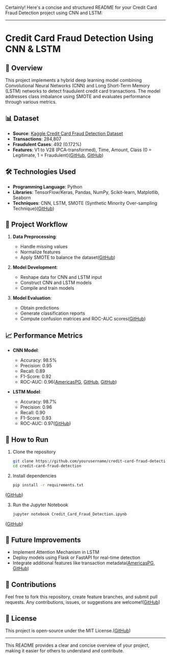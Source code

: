Certainly! Here's a concise and structured README for your Credit Card Fraud Detection project using CNN and LSTM:

---

# Credit Card Fraud Detection Using CNN & LSTM

## 📌 Overview

This project implements a hybrid deep learning model combining Convolutional Neural Networks (CNN) and Long Short-Term Memory (LSTM) networks to detect fraudulent credit card transactions. The model addresses class imbalance using SMOTE and evaluates performance through various metrics.

## 📊 Dataset

* **Source**: [Kaggle Credit Card Fraud Detection Dataset](https://www.kaggle.com/datasets/mlg-ulb/creditcardfraud)
* **Transactions**: 284,807
* **Fraudulent Cases**: 492 (0.172%)
* **Features**: V1 to V28 (PCA-transformed), Time, Amount, Class (0 = Legitimate, 1 = Fraudulent)([GitHub][1], [GitHub][2])

## 🛠️ Technologies Used

* **Programming Language**: Python
* **Libraries**: TensorFlow/Keras, Pandas, NumPy, Scikit-learn, Matplotlib, Seaborn
* **Techniques**: CNN, LSTM, SMOTE (Synthetic Minority Over-sampling Technique)([GitHub][2])

## 🔄 Project Workflow

1. **Data Preprocessing**:

   * Handle missing values
   * Normalize features
   * Apply SMOTE to balance the dataset([GitHub][3])

2. **Model Development**:

   * Reshape data for CNN and LSTM input
   * Construct CNN and LSTM models
   * Compile and train models

3. **Model Evaluation**:

   * Obtain predictions
   * Generate classification reports
   * Compute confusion matrices and ROC-AUC scores([GitHub][3])

## 📈 Performance Metrics

* **CNN Model**:

  * Accuracy: 98.5%
  * Precision: 0.95
  * Recall: 0.89
  * F1-Score: 0.92
  * ROC-AUC: 0.96([AmericasPG][4], [GitHub][5], [GitHub][6])

* **LSTM Model**:

  * Accuracy: 98.7%
  * Precision: 0.96
  * Recall: 0.90
  * F1-Score: 0.93
  * ROC-AUC: 0.97([GitHub][5])

## 🚀 How to Run

1. Clone the repository

   ```bash
   git clone https://github.com/yourusername/credit-card-fraud-detection.git
   cd credit-card-fraud-detection
   ```



2. Install dependencies

   ```bash
   pip install -r requirements.txt
   ```

([GitHub][3])

3. Run the Jupyter Notebook

   ```bash
   jupyter notebook Credit_Card_Fraud_Detection.ipynb
   ```

([GitHub][3])

## 🔮 Future Improvements

* Implement Attention Mechanism in LSTM
* Deploy models using Flask or FastAPI for real-time detection
* Integrate additional features like transaction metadata([AmericasPG][4], [GitHub][3])

## 🤝 Contributions

Feel free to fork this repository, create feature branches, and submit pull requests. Any contributions, issues, or suggestions are welcome!([GitHub][2])

## 📄 License

This project is open-source under the MIT License.([GitHub][2])

---

This README provides a clear and concise overview of your project, making it easier for others to understand and contribute.

[1]: https://github.com/reema-abdelrazeq/credit-card-fraud-detection?utm_source=chatgpt.com "GitHub - reema-abdelrazeq/credit-card-fraud-detection: Credit card ..."
[2]: https://github.com/16sumanshiroy/CARD-FRAUD-DETECTION?utm_source=chatgpt.com "AI & Deep Learning Credit Card Fraud Detection - GitHub"
[3]: https://github.com/16sumanshiroy/CREDIT-CARD-FRAUD-DETECTION?utm_source=chatgpt.com "16sumanshiroy/CREDIT-CARD-FRAUD-DETECTION - GitHub"
[4]: https://americaspg.com/article/pdf/3167?utm_source=chatgpt.com "Leveraging LSTM and Attention for High-Accuracy Credit Card Fraud Detection"
[5]: https://github.com/Rioichi03/Credit-Card-Fraud-Detection/blob/main/README.md?utm_source=chatgpt.com "Credit-Card-Fraud-Detection/README.md at main - GitHub"
[6]: https://github.com/malavikamenon/Credit-card-fraud-detection-using-LSTM-models-?utm_source=chatgpt.com "malavikamenon/Credit-card-fraud-detection-using-LSTM-models-"
